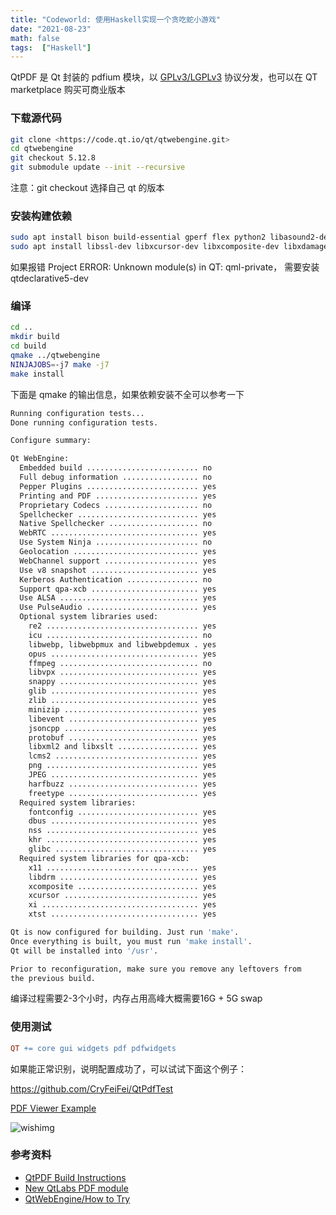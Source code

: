 ```yaml
---
title: "Codeworld: 使用Haskell实现一个贪吃蛇小游戏"
date: "2021-08-23"
math: false
tags:  ["Haskell"]
---
```


QtPDF 是 Qt 封装的 pdfium 模块，以 [GPLv3/](https://www.gnu.org/licenses/gpl-3.0.html)[LGPLv3](https://www.gnu.org/licenses/lgpl-3.0.html) 协议分发，也可以在 QT marketplace 购买可商业版本

### 下载源代码

```bash
git clone <https://code.qt.io/qt/qtwebengine.git>
cd qtwebengine
git checkout 5.12.8
git submodule update --init --recursive
```

注意：git checkout 选择自己 qt 的版本

<!--more-->


### 安装构建依赖

```bash
sudo apt install bison build-essential gperf flex python2 libasound2-dev libcups2-dev libdrm-dev libegl1-mesa-dev libnss3-dev libpci-dev libpulse-dev libudev-dev nodejs libxtst-dev gyp ninja-build
sudo apt install libssl-dev libxcursor-dev libxcomposite-dev libxdamage-dev libxrandr-dev libfontconfig1-dev libxss-dev libsrtp2-dev libwebp-dev libjsoncpp-dev libopus-dev libminizip-dev libavutil-dev libavformat-dev libavcodec-dev libevent-dev libvpx-dev libsnappy-dev libre2-dev libprotobuf-dev protobuf-compile
```

如果报错 Project ERROR: Unknown module(s) in QT: qml-private， 需要安装 qtdeclarative5-dev

### 编译

```bash
cd ..
mkdir build 
cd build 
qmake ../qtwebengine
NINJAJOBS=-j7 make -j7 
make install
```

下面是 qmake 的输出信息，如果依赖安装不全可以参考一下

```bash
Running configuration tests...
Done running configuration tests.

Configure summary:

Qt WebEngine:
  Embedded build ......................... no
  Full debug information ................. no
  Pepper Plugins ......................... yes
  Printing and PDF ....................... yes
  Proprietary Codecs ..................... no
  Spellchecker ........................... yes
  Native Spellchecker .................... no
  WebRTC ................................. yes
  Use System Ninja ....................... no
  Geolocation ............................ yes
  WebChannel support ..................... yes
  Use v8 snapshot ........................ yes
  Kerberos Authentication ................ no
  Support qpa-xcb ........................ yes
  Use ALSA ............................... yes
  Use PulseAudio ......................... yes
  Optional system libraries used:
    re2 .................................. yes
    icu .................................. no
    libwebp, libwebpmux and libwebpdemux . yes
    opus ................................. yes
    ffmpeg ............................... no
    libvpx ............................... yes
    snappy ............................... yes
    glib ................................. yes
    zlib ................................. yes
    minizip .............................. yes
    libevent ............................. yes
    jsoncpp .............................. yes
    protobuf ............................. yes
    libxml2 and libxslt .................. yes
    lcms2 ................................ yes
    png .................................. yes
    JPEG ................................. yes
    harfbuzz ............................. yes
    freetype ............................. yes
  Required system libraries:
    fontconfig ........................... yes
    dbus ................................. yes
    nss .................................. yes
    khr .................................. yes
    glibc ................................ yes
  Required system libraries for qpa-xcb:
    x11 .................................. yes
    libdrm ............................... yes
    xcomposite ........................... yes
    xcursor .............................. yes
    xi ................................... yes
    xtst ................................. yes

Qt is now configured for building. Just run 'make'.
Once everything is built, you must run 'make install'.
Qt will be installed into '/usr'.

Prior to reconfiguration, make sure you remove any leftovers from
the previous build.
```

编译过程需要2-3个小时，内存占用高峰大概需要16G + 5G swap

### 使用测试

```makefile
QT += core gui widgets pdf pdfwidgets
```

如果能正常识别，说明配置成功了，可以试试下面这个例子：

https://github.com/CryFeiFei/QtPdfTest

[PDF Viewer Example](https://doc.qt.io/qt-5/qtpdf-pdfviewer-example.html)

![wishimg](https://cdn.jsdelivr.net/gh/wineee/MarkDownPIC@master/img/2006288850634b247ab10c5c0c128982.png)

### 参考资料

- [QtPDF Build Instructions](https://wiki.qt.io/QtPDF_Build_Instructions)
- [New QtLabs PDF module](https://www.qt.io/blog/2017/01/30/new-qtpdf-qtlabs-module)
- [QtWebEngine/How to Try](https://wiki.qt.io/QtWebEngine/How_to_Try)